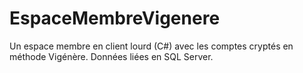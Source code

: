 # EspaceMembreVigenere
Un espace membre en client lourd (C#) avec les comptes cryptés en méthode Vigénère. Données liées en SQL Server.
